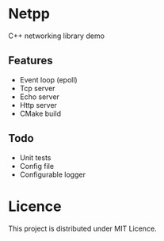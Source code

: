 # Netpp

C++ networking library demo

## Features

* Event loop (epoll)
* Tcp server
* Echo server
* Http server
* CMake build

## Todo

* Unit tests
* Config file
* Configurable logger

# Licence

This project is distributed under MIT Licence.
